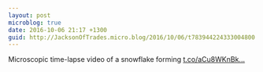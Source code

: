```yaml
---
layout: post
microblog: true
date: 2016-10-06 21:17 +1300
guid: http://JacksonOfTrades.micro.blog/2016/10/06/t783944224333004800.html
---
```

Microscopic time-lapse video of a snowflake forming [t.co/aCu8WKnBk...](https://t.co/aCu8WKnBkF)
